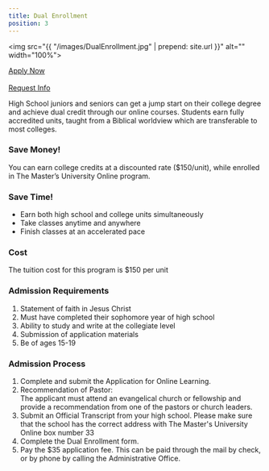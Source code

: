 ```yaml
---
title: Dual Enrollment
position: 3
---
```


<img src="{{ "/images/DualEnrollment.jpg" | prepend: site.url }}" alt="" width="100%">
<div class="row">
<a href="http://bit.ly/TMUOLAPP" class="btn btn-navy right">Apply Now</a><br><br>
<a href="http://bit.ly/TMUOLAPP" class="btn btn-navy right">Request Info</a>
</div>

<p>High School juniors and seniors can get a jump start on their college degree and achieve dual credit through our online courses.  Students earn fully accredited units, taught from a Biblical worldview which are transferable to most colleges.</p>
<h3>Save Money!</h3>
<p>You can earn college credits at a discounted rate ($150/unit), while enrolled in The Master’s University Online program. </p>
<h3>Save Time!</h3>
<ul>
<li>Earn both high school and college units simultaneously</li>
<li>Take classes anytime and anywhere</li>
<li>Finish classes at an accelerated pace</li>
</ul>
<h3>Cost</h3>
<p>The tuition cost for this program is $150 per unit</p>
<h3>Admission Requirements</h3>
<ol>
<li>Statement of faith in Jesus Christ</li>
<li>Must have completed their sophomore year of high school</li>
<li>Ability to study and write at the collegiate level</li>
<li>Submission of application materials</li>
<li>Be of ages 15-19</li>
</ol>
<h3>Admission Process</h3>
<ol>
<li>Complete and submit the Application for Online Learning.</li>
<li>Recommendation of Pastor:<br>The applicant must attend an evangelical church or fellowship and provide a recommendation from one of the pastors or church leaders.</li>
<li>Submit an Official Transcript from your high school. Please make sure that the school has the correct address with The Master's University Online box number 33</li>
<li>Complete the Dual Enrollment form.</li>
<li>Pay the $35 application fee. This can be paid through the mail by check, or by phone by calling the Administrative Office.</li>
</ol>

